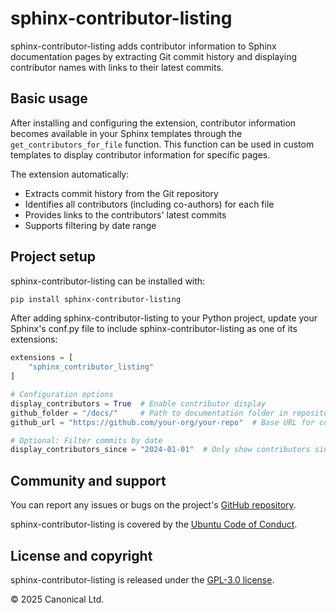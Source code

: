 # sphinx-contributor-listing

<!-- Answer elevator-pitch questions about the extension – What is it? What does it do? What
essential problem does it solve? -->

sphinx-contributor-listing adds contributor information to Sphinx documentation pages by extracting
Git commit history and displaying contributor names with links to their latest commits.

## Basic usage

<!-- Provide a few examples of the extension's most common use cases. Remember the Pareto
principle! -->

After installing and configuring the extension, contributor information becomes available in your
Sphinx templates through the `get_contributors_for_file` function. This function can be used in
custom templates to display contributor information for specific pages.

The extension automatically:
- Extracts commit history from the Git repository
- Identifies all contributors (including co-authors) for each file
- Provides links to the contributors' latest commits
- Supports filtering by date range

## Project setup

<!-- Provide the simplest way to install the extension. In most cases, this will
be via `pip`. -->

sphinx-contributor-listing can be installed with:

```bash
pip install sphinx-contributor-listing
```

After adding sphinx-contributor-listing to your Python project, update your Sphinx's conf.py file to
include sphinx-contributor-listing as one of its extensions:

```python
extensions = [
    "sphinx_contributor_listing"
]

# Configuration options
display_contributors = True  # Enable contributor display
github_folder = "/docs/"     # Path to documentation folder in repository
github_url = "https://github.com/your-org/your-repo"  # Base URL for commit links

# Optional: Filter commits by date
display_contributors_since = "2024-01-01"  # Only show contributors since this date
```

## Community and support

<!-- This is boilerplate. Replace the extension name and GitHub link. -->

You can report any issues or bugs on the project's [GitHub
repository](https://github.com/canonical/sphinx-contributor-listing).

sphinx-contributor-listing is covered by the [Ubuntu Code of
Conduct](https://ubuntu.com/community/ethos/code-of-conduct).

## License and copyright

<!-- Replace the extension name and, if necessary, the extension's license. -->

sphinx-contributor-listing is released under the [GPL-3.0 license](LICENSE).

© 2025 Canonical Ltd.
